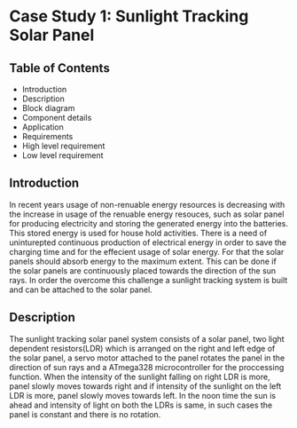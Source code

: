 # Case Study 1: Sunlight Tracking Solar Panel

## Table of Contents

* Introduction
* Description
* Block diagram
* Component details
* Application
* Requirements
* High level requirement
* Low level requirement

## Introduction

In recent years usage of non-renuable energy resources is decreasing with the increase in usage of the renuable energy resouces, such as solar panel for producing electricity and
storing the generated energy into the batteries. This stored energy is used for house hold activities. There is a need of uninturepted continuous production of electrical energy
in order to save the charging time and for the effecient usage of solar energy. For that the solar panels should absorb energy to the maximum extent. This can be done if the solar
panels are continuously placed towards the direction of the sun rays. In order the overcome this challenge a sunlight tracking system is built and can be attached to the solar
panel.

## Description

The sunlight tracking solar panel system consists of a solar panel, two light dependent resistors(LDR) which is arranged on the right and left edge of the solar panel, a servo
motor attached to the panel rotates the panel in the direction of sun rays and a ATmega328 microcontroller for the proccessing function. When the intensity of the sunlight falling
on right LDR is more, panel slowly moves towards right and if intensity of the sunlight on the left LDR is more, panel slowly moves towards left. In the noon time the sun is ahead
and intensity of light on both the LDRs is same, in such cases the panel is constant and there is no rotation.
